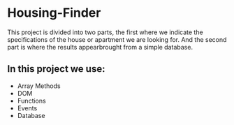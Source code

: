# Housing-Finder

This project is divided into two parts, the first where we indicate the specifications of the house or apartment we are looking for. And the second part is where the results appearbrought from a simple database.

## In this project we use:
* Array Methods
* DOM
* Functions
* Events
* Database